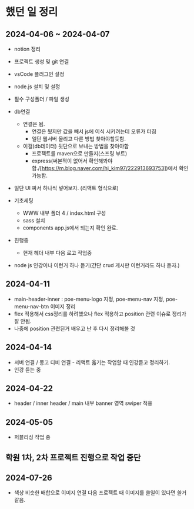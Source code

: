 # 했던 일 정리

## 2024-04-06 ~ 2024-04-07

- notion 정리
- 프로젝트 생성 및 git 연결
- vsCode 플러그인 설정
- node.js 설치 및 설정
- 필수 구성폴더 / 파일 생성
- db연결
  - 연결은 됨.
    - 연결은 됬지만 값을 빼서 js에 이식 시키려는데 오류가 터짐
    - 일단 웹서버 올리고 다른 방법 찾아야할듯함.
  - 이걸(db데이터) 뒷단으로 보내는 방법을 찾아야함
    - 프로젝트를 maven으로 만들지(스프링 부트)
    - express(써본적이 없어서 확인해봐야함./[https://m.blog.naver.com/hj_kim97/222913693753])에서 확인 가능함.
- 일단 UI 짜서 하나씩 넣어보자. (리액트 형식으로)

- 기초세팅

  - WWW 내부 폴더 4 / index.html 구성
  - sass 설치
  - components app.js에서 되는지 확인 완료.

- 진행중

  - 현재 헤더 내부 다음 로고 작업중

- node js 인강이나 이런거 하나 듣기(간단 crud 게시판 이런거라도 하나 듣자.)

## 2024-04-11

- main-header-inner : poe-menu-logo 지정, poe-menu-nav 지정, poe-menu-nav-btn 이미지 정리
- flex 적용해서 css정리를 하려했으나 flex 적용하고 position 관련 이슈로 정리가 잘 안됨.
- 나중에 position 관련된거 배우고 난 후 다시 정리해볼 것

## 2024-04-14

- 서버 연결 / 몽고 디비 연결 - 리액트 옮기는 작업할 때 인강듣고 정리하기.
- 인강 듣는 중

## 2024-04-22

- header / inner header / main 내부 banner 영역 swiper 적용

## 2024-05-05

- 퍼블리싱 작업 중

## 학원 1차, 2차 프로젝트 진행으로 작업 중단

## 2024-07-26

<!-- body {
  background: #000 url(../images/body-img.jpg) no-repeat;
  background-size: contain;
  height: 100%;
} -->

- 색상 비슷한 배합으로 이미지 연결 다음 프로젝트 때 이미지를 쓸일이 있다면 쓸거같음.

